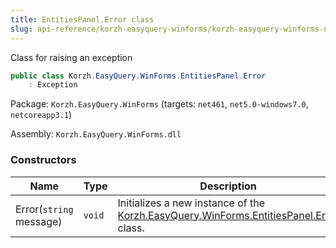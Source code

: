 ```yaml
---
title: EntitiesPanel.Error class
slug: api-reference/korzh-easyquery-winforms/korzh-easyquery-winforms-namespace/entitiespanel-error-class
---
```



Class for raising an exception
```csharp
public class Korzh.EasyQuery.WinForms.EntitiesPanel.Error
    : Exception

```
Package: `Korzh.EasyQuery.WinForms` (targets: `net461`, `net5.0-windows7.0`, `netcoreapp3.1`)

Assembly: `Korzh.EasyQuery.WinForms.dll`

### Constructors

| Name | Type | Description | 
| --- | --- | --- | 
| Error(`string` message) | `void` | Initializes a new instance of the [Korzh.EasyQuery.WinForms.EntitiesPanel.Error](/api-reference/korzh-easyquery-winforms/korzh-easyquery-winforms-namespace/entitiespanel-class) class. |